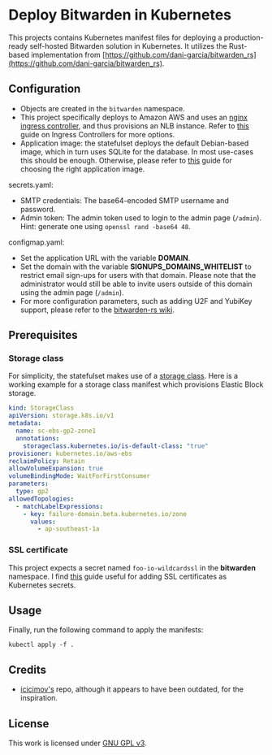 # Deploy Bitwarden in Kubernetes

This projects contains Kubernetes manifest files for deploying a production-ready self-hosted Bitwarden solution in Kubernetes. It utilizes the Rust-based implementation from [https://github.com/dani-garcia/bitwarden_rs](https://github.com/dani-garcia/bitwarden_rs).

## Configuration

* Objects are created in the `bitwarden` namespace.
* This project specifically deploys to Amazon AWS and uses an [nginx ingress controller](https://kubernetes.github.io/ingress-nginx/), and thus provisions an NLB instance. Refer to [this](https://kubernetes.io/docs/concepts/services-networking/ingress-controllers/) guide on Ingress Controllers for more options.
* Application image: the statefulset deploys the default Debian-based image, which in turn uses SQLite for the database. In most use-cases this should be enough. Otherwise, please refer to [this](https://github.com/dani-garcia/bitwarden_rs/wiki/Which-container-image-to-use) guide for choosing the right application image.

secrets.yaml:

* SMTP credentials: The base64-encoded SMTP username and password.
* Admin token: The admin token used to login to the admin page (`/admin`). Hint: generate one using `openssl rand -base64 48`.

configmap.yaml:

* Set the application URL with the variable **DOMAIN**.
* Set the domain with the variable **SIGNUPS_DOMAINS_WHITELIST** to restrict email sign-ups for users with that domain. Please note that the administrator would still be able to invite users outside of this domain using the admin page (`/admin`).
* For more configuration parameters, such as adding U2F and YubiKey support, please refer to the [bitwarden-rs wiki](https://github.com/dani-garcia/bitwarden_rs/wiki).

## Prerequisites

### Storage class

For simplicity, the statefulset makes use of a [storage class](https://kubernetes.io/docs/concepts/storage/storage-classes/#aws-ebs). Here is a working example for a storage class manifest which provisions Elastic Block storage.

```yaml
kind: StorageClass
apiVersion: storage.k8s.io/v1
metadata:
  name: sc-ebs-gp2-zone1
  annotations:
    storageclass.kubernetes.io/is-default-class: "true"
provisioner: kubernetes.io/aws-ebs
reclaimPolicy: Retain
allowVolumeExpansion: true
volumeBindingMode: WaitForFirstConsumer
parameters:
  type: gp2
allowedTopologies:
  - matchLabelExpressions:
    - key: failure-domain.beta.kubernetes.io/zone
      values:
        - ap-southeast-1a
```

### SSL certificate

This project expects a secret named `foo-io-wildcardssl` in the **bitwarden** namespace. I find [this](https://medium.com/faun/mount-ssl-certificates-in-kubernetes-pod-with-secret-8aca220896e6) guide useful for adding SSL certificates as Kubernetes secrets.

## Usage

Finally, run the following command to apply the manifests:

`kubectl apply -f .`

## Credits

- [icicimov's](https://github.com/icicimov/kubernetes-bitwarden_rs) repo, although it appears to have been outdated, for the inspiration.

## License

This work is licensed under [GNU GPL v3](./LICENSE).
